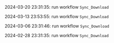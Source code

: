 2024-03-20 23:31:35: run workflow `Sync_Download` 

2024-03-13 23:53:55: run workflow `Sync_Download` 

2024-03-06 23:31:46: run workflow `Sync_Download` 

2024-02-28 23:31:35: run workflow `Sync_Download` 


